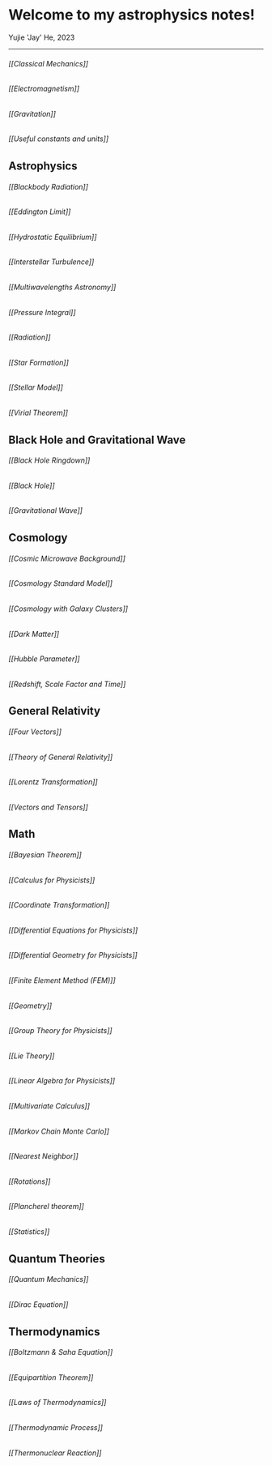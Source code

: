 # Welcome to my astrophysics notes!
Yujie 'Jay' He, 2023
***
###### [[Classical Mechanics]]
###### [[Electromagnetism]]
###### [[Gravitation]]
###### [[Useful constants and units]]
## Astrophysics
###### [[Blackbody Radiation]]
###### [[Eddington Limit]]
###### [[Hydrostatic Equilibrium]]
###### [[Interstellar Turbulence]]
###### [[Multiwavelengths Astronomy]]
###### [[Pressure Integral]]
###### [[Radiation]]
###### [[Star Formation]]
###### [[Stellar Model]]
###### [[Virial Theorem]]

## Black Hole and Gravitational Wave
###### [[Black Hole Ringdown]]
###### [[Black Hole]]
###### [[Gravitational Wave]]

## Cosmology
###### [[Cosmic Microwave Background]]
###### [[Cosmology Standard Model]]
###### [[Cosmology with Galaxy Clusters]]
###### [[Dark Matter]]
###### [[Hubble Parameter]]
###### [[Redshift, Scale Factor and Time]]

## General Relativity
###### [[Four Vectors]]
###### [[Theory of General Relativity]]
###### [[Lorentz Transformation]]
###### [[Vectors and Tensors]]

## Math
###### [[Bayesian Theorem]]
###### [[Calculus for Physicists]]
###### [[Coordinate Transformation]]
###### [[Differential Equations for Physicists]]
###### [[Differential Geometry for Physicists]]
###### [[Finite Element Method (FEM)]]
###### [[Geometry]]
###### [[Group Theory for Physicists]]
###### [[Lie Theory]]
###### [[Linear Algebra for Physicists]]
###### [[Multivariate Calculus]]
###### [[Markov Chain Monte Carlo]]
###### [[Nearest Neighbor]]
###### [[Rotations]]
###### [[Plancherel theorem]]
###### [[Statistics]]

## Quantum Theories
###### [[Quantum Mechanics]]
###### [[Dirac Equation]]

## Thermodynamics
###### [[Boltzmann & Saha Equation]]
###### [[Equipartition Theorem]]
###### [[Laws of Thermodynamics]]
###### [[Thermodynamic Process]]
###### [[Thermonuclear Reaction]]